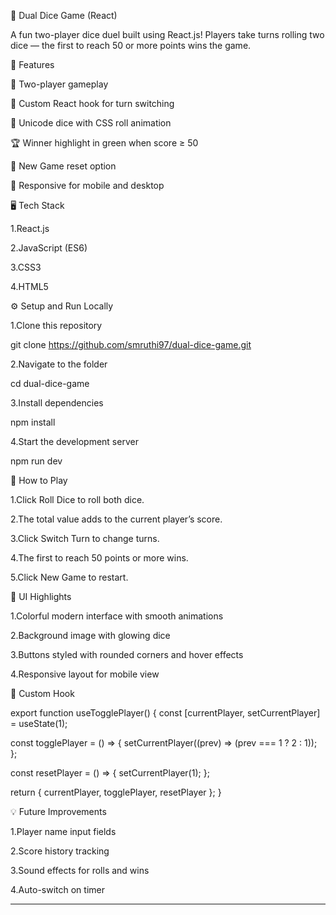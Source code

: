 🎲 Dual Dice Game (React)

A fun two-player dice duel built using React.js!
Players take turns rolling two dice — the first to reach 50 or more points wins the game.

🚀 Features

🎯 Two-player gameplay

🧩 Custom React hook for turn switching

🎲 Unicode dice with CSS roll animation

🏆 Winner highlight in green when score ≥ 50

🔁 New Game reset option

📱 Responsive for mobile and desktop

🖥️ Tech Stack

1.React.js

2.JavaScript (ES6)

3.CSS3

4.HTML5

⚙️ Setup and Run Locally

1.Clone this repository

git clone https://github.com/smruthi97/dual-dice-game.git

2.Navigate to the folder

cd dual-dice-game


3.Install dependencies

npm install


4.Start the development server

npm run dev


🧠 How to Play

1.Click Roll Dice to roll both dice.

2.The total value adds to the current player’s score.

3.Click Switch Turn to change turns.

4.The first to reach 50 points or more wins.

5.Click New Game to restart.

🎨 UI Highlights

1.Colorful modern interface with smooth animations

2.Background image with glowing dice

3.Buttons styled with rounded corners and hover effects

4.Responsive layout for mobile view

🧩 Custom Hook

export function useTogglePlayer() {
  const [currentPlayer, setCurrentPlayer] = useState(1);

  const togglePlayer = () => {
    setCurrentPlayer((prev) => (prev === 1 ? 2 : 1));
  };

  const resetPlayer = () => {
    setCurrentPlayer(1);
  };

  return { currentPlayer, togglePlayer, resetPlayer };
}

💡 Future Improvements

1.Player name input fields

2.Score history tracking

3.Sound effects for rolls and wins

4.Auto-switch on timer

---

